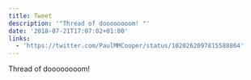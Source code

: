 ```yaml
---
title: Tweet
description: '"Thread of doooooooom! "'
date: '2018-07-21T17:07:02+01:00'
links:
  - 'https://twitter.com/PaulMMCooper/status/1020262097815588864'
---
```

Thread of doooooooom! 
